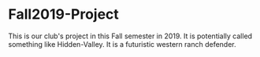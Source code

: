 # Fall2019-Project
This is our club's project in this Fall semester in 2019. It is potentially called something like Hidden-Valley. It is a futuristic western ranch defender.
